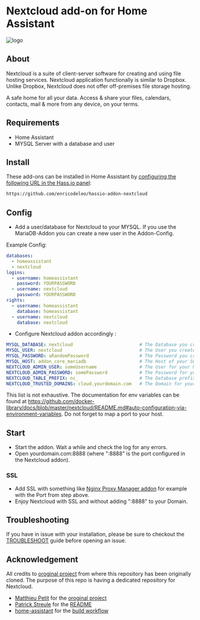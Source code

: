 # Nextcloud add-on for Home Assistant

![logo](https://raw.githubusercontent.com/enricodeleo/hassio-addon-nextcloud/master/logo.png)

## About

Nextcloud is a suite of client-server software for creating and using file hosting services.
Nextcloud application functionally is similar to Dropbox.
Unlike Dropbox, Nextcloud does not offer off-premises file storage hosting.

A safe home for all your data. Access & share your files, calendars, contacts, mail
& more from any device, on your terms.

## Requirements
- Home Assistant
- MYSQL Server with a database and user

## Install

These add-ons can be installed in Home Assistant by [configuring the following URL in the Hass.io panel](https://home-assistant.io/hassio/installing_third_party_addons/):

```txt
https://github.com/enricodeleo/hassio-addon-nextcloud
```

## Config
- Add a user/database for Nextcloud to your MYSQL.
If you use the MariaDB-Addon you can create a new user in the Addon-Config.

Example Config:
```yaml
databases:
  - homeassistant
  - nextcloud
logins:
  - username: homeassistant
    password: YOURPASSWORD
  - username: nextcloud
    password: YOURPASSWORD
rights:
  - username: homeassistant
    database: homeassistant
  - username: nextcloud
    database: nextcloud
```

- Configure Nextcloud addon accordingly :

```yaml
MYSQL_DATABASE: nextcloud                         # The Database you created in step above.
MYSQL_USER: nextcloud                             # The User you created in step above.
MYSQL_PASSWORD: aRandomPassword                   # The Password you created in step above.
MYSQL_HOST: addon_core_mariadb                    # The Host of your SQL-Server. The default port is 3306.
NEXTCLOUD_ADMIN_USER: someUsername                # The User for your Nextcloud-instance.
NEXTCLOUD_ADMIN_PASSWORD: somePassword            # The Password for your Nextcloud-instance.
NEXTCLOUD_TABLE_PREFIX: nc_                       # The Database prefix for your Nextcloud-instance.
NEXTCLOUD_TRUSTED_DOMAINS: cloud.yourdomain.com   # The Domain for your Nextcloud-instance. Can also be a local IP for local access i.e: 192.168.178.5. Theses can be
```
This list is not exhaustive. The documentation for env variables can be found at https://github.com/docker-library/docs/blob/master/nextcloud/README.md#auto-configuration-via-environment-variables.
Do not forget to map a port to your host.

## Start

- Start the addon. Wait a while and check the log for any errors.
- Open yourdomain.com:8888 (where ":8888" is the port configured in the Nextcloud addon).

### SSL

- Add SSL with something like [Nginx Proxy Manager addon](https://github.com/hassio-addons/addon-nginx-proxy-manager) for example with the Port from step above.
- Enjoy Nextcloud with SSL and without adding ":8888" to your Domain.

## Troubleshooting

If you have in issue with your installation, please be sure to checkout the [TROUBLESHOOT](https://github.com/mtthp/hassio-addons/blob/master/nextcloud/TROUBLESHOOT.md) guide before opening an issue.


## Acknowledgement

All credits to [oroginal project](https://github.com/mtthp/hassio-addons) from where this repository has been originally cloned. The purpose of this repo is having a dedicated repository for Nextcloud.

- [Matthieu Petit](https://github.com/mtthp) for the [oroginal project](https://github.com/mtthp/hassio-addons)
- [Patrick Streule](https://github.com/pstreule) for the [README](https://github.com/pstreule/hassio-addons/blob/master/README.md)
- [home-assistant](https://github.com/home-assistant) for the [build workflow](https://github.com/home-assistant/addons-development/blob/master/.github/workflows/builder.yml)
